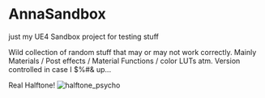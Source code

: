 # AnnaSandbox
just my UE4 Sandbox project for testing stuff

Wild collection of random stuff that may or may not work correctly.
Mainly Materials / Post effects / Material Functions / color LUTs atm.
Version controlled in case I $%#& up...

Real Halftone!
![halftone_psycho](https://user-images.githubusercontent.com/6949092/32996352-d099a094-cd81-11e7-9406-388658c549d1.PNG)
